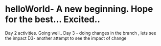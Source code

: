 # helloWorld- A new beginning. Hope for the best... Excited..
Day 2 activities. Going well..
Day 3 - doing changes in the branch , lets see the impact
D3- another attempt to see the impact of change
